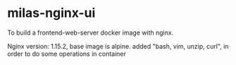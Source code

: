 # milas-nginx-ui

To build a frontend-web-server docker image with nginx.

Nginx version: 1.15.2, base image is alpine. added "bash, vim, unzip, curl", in order to do some operations in container
